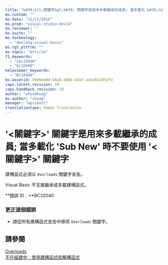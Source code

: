 ```yaml
---
title: "&#39;&lt;關鍵字&gt;&#39; 關鍵字是用來多載繼承的成員; 當多載化 &#39;Sub New&#39; 時不要使用 &#39;&lt;關鍵字&gt;&#39; 關鍵字 | Microsoft Docs"
ms.custom: ""
ms.date: "11/17/2016"
ms.prod: "visual-studio-dev14"
ms.reviewer: ""
ms.suite: ""
ms.technology: 
  - "devlang-visual-basic"
ms.tgt_pltfrm: ""
ms.topic: "article"
f1_keywords: 
  - "vbc32040"
  - "bc32040"
helpviewer_keywords: 
  - "BC32040"
ms.assetid: 39e6ee0d-b8a0-498e-bdaf-a4ceb13892fe
caps.latest.revision: 10
caps.handback.revision: 10
author: "stevehoag"
ms.author: "shoag"
manager: "wpickett"
translationtype: Human Translation
---
```

# &#39;&lt;關鍵字&gt;&#39; 關鍵字是用來多載繼承的成員; 當多載化 &#39;Sub New&#39; 時不要使用 &#39;&lt;關鍵字&gt;&#39; 關鍵字
建構函式必須以 `Overloads` 關鍵字宣告。  
  
 Visual Basic 不支援繼承或多載建構函式。  
  
 **錯誤 ID︰**BC32040  
  
### 更正這個錯誤  
  
-   請從所有建構函式宣告中移除 `Overloads` 關鍵字。  
  
## 請參閱  
 [Overloads](../../visual-basic/language-reference/modifiers/overloads.md)   
 [不在組建中：使用建構函式和解構函式](http://msdn.microsoft.com/zh-tw/548eebe1-86c4-4377-b2f5-447cb8be3d90)